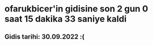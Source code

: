# ofarukbicer'in gidisine son 2 gun 0 saat 15 dakika 33 saniye kaldi

## Gidis tarihi: 30.09.2022 :(